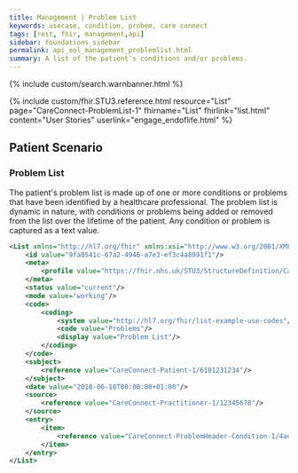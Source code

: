 ```yaml
---
title: Management | Problem List
keywords: usecase, condition, probem, care connect
tags: [rest, fhir, management,api]
sidebar: foundations_sidebar
permalink: api_eol_management_problemlist.html
summary: A list of the patient's conditions and/or problems.
---
```

{% include custom/search.warnbanner.html %}

{% include custom/fhir.STU3.reference.html resource="List" page="CareConnect-ProblemList-1" fhirname="List" fhirlink="list.html" content="User Stories" userlink="engage_endoflife.html" %}

## Patient Scenario ##


### Problem List ###

The patient's problem list is made up of one or more conditions or problems that have been identified by a healthcare professional. The problem list is dynamic in nature, with conditions or problems being added or removed from the list over the lifetime of the patient. Any condition or problem is captured as a text value.


```xml
<List xmlns="http://hl7.org/fhir" xmlns:xsi="http://www.w3.org/2001/XMLSchema-instance" xsi:schemaLocation="http://hl7.org/fhir file:///C:/stu3/list.xsd">
	<id value="9fa0541c-67a2-4946-a7e3-ef3c4a8991f1"/>
	<meta>
		<profile value="https://fhir.nhs.uk/STU3/StructureDefinition/CareConnect-ProblemList-1"/>
	</meta>
	<status value="current"/>
	<mode value="working"/>
	<code>
		<coding>
			<system value="http://hl7.org/fhir/list-example-use-codes"/>
			<code value="Problems"/>
			<display value="Problem List"/>
		</coding>
	</code>
	<subject>
		<reference value="CareConnect-Patient-1/6101231234"/>
	</subject>
	<date value="2018-06-18T00:00:00+01:00"/>
	<source>
		<reference value="CareConnect-Practitioner-1/12345678"/>
	</source>
	<entry>
		<item>
			<reference value="CareConnect-ProblemHeader-Condition-1/4adbbc2b-468a-4517-a5ae-f1d0db19cce5"/>
		</item>
	</entry>
</List>
```